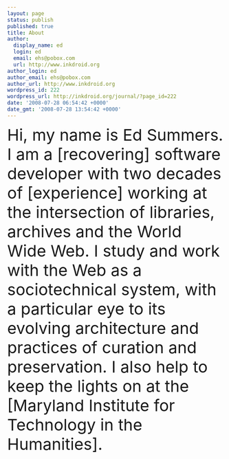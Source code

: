 ```yaml
---
layout: page
status: publish
published: true
title: About
author:
  display_name: ed
  login: ed
  email: ehs@pobox.com
  url: http://www.inkdroid.org
author_login: ed
author_email: ehs@pobox.com
author_url: http://www.inkdroid.org
wordpress_id: 222
wordpress_url: http://inkdroid.org/journal/?page_id=222
date: '2008-07-28 06:54:42 +0000'
date_gmt: '2008-07-28 13:54:42 +0000'
---
```


<div style="font-size: 28pt;">
Hi, my name is Ed Summers. I am a [recovering] software developer with two
decades of [experience] working at the intersection of libraries, archives and
the World Wide Web. I study and work with the Web as a sociotechnical system,
with a particular eye to its evolving architecture and practices of curation and
preservation. I also help to keep the lights on at the [Maryland Institute for
Technology in the Humanities].
</div>

[recovering]: https://github.com/edsu
[Maryland Institute for Technology in the Humanities]: http://mith.umd.edu
[experience]: http://inkdroid.org/ehs/
